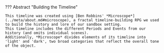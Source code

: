 ??? Abstract "Building the Timeline"

    This timeline was created using [Ben Robbins' *Microscope*](../meta/about.md#microscope), a fractal timeline-building RPG we used to build the history and lore of our sandbox setting.
    This timeline includes the different Periods and Events from our history (and omits individual scenes).
    Additionally, *Microscope* divides elements of its timeline into 'light' and 'dark', two broad categories that reflect the overall tone of the object.